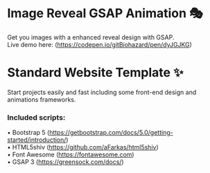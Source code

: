 # Image Reveal GSAP Animation 🎭
Get you images with a enhanced reveal design with GSAP. \
Live demo here: (https://codepen.io/gitBiohazard/pen/dyJGJKG)

# Standard Website Template ✨
Start projects easily and fast including some front-end design and animations frameworks.
### Included scripts:
• Bootstrap 5 (https://getbootstrap.com/docs/5.0/getting-started/introduction/) \
• HTML5shiv (https://github.com/aFarkas/html5shiv) \
• Font Awesome (https://fontawesome.com) \
• GSAP 3 (https://greensock.com/docs/)
